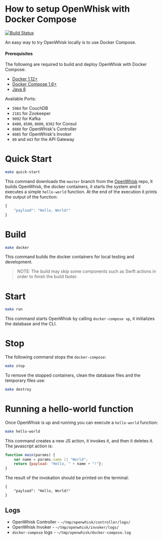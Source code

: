 # How to setup OpenWhisk with Docker Compose

[![Build Status](https://travis-ci.org/openwhisk/openwhisk-devtools.svg?branch=docker-compose)](https://travis-ci.org/openwhisk/openwhisk-devtools)

An easy way to try OpenWhisk locally is to use Docker Compose.

#### Prerequisites

The following are required to build and deploy OpenWhisk with Docker Compose:

- [Docker 1.12+](https://www.docker.com/products/docker) 
- [Docker Compose 1.6+](https://docs.docker.com/compose/install/)
- [Java 8](http://www.oracle.com/technetwork/java/javase/downloads/index.html)

Available Ports:

- `5984` for CouchDB
- `2181` for Zookeeper
- `9092` for Kafka
- `8400`, `8500`, `8600`, `8302` for Consul
- `8888` for OpenWhisk's Controller
- `8085` for OpenWhisk's Invoker
- `80` and `443` for the API Gateway

# Quick Start

```bash
make quick-start
```

This command downloads the `master` branch from the [OpenWhisk](https://github.com/openwhisk/openwhisk) repo, it  builds OpenWhisk, the docker containers, it starts the system and it executes a simple `hello-world` function.
At the end of the execution it prints the output of the function:
```javascript
{
    "payload": "Hello, World!"
}
```

# Build

```bash
make docker
```

This command builds the docker containers for local testing and development.

> NOTE: The build may skip some components such as Swift actions in order to finish the build faster.

# Start

```bash
make run
```

This command starts OpenWhisk by calling `docker-compose up`, it initializes the database and the CLI.

# Stop

The following command stops the `docker-compose`:

```bash
make stop
```

To remove the stopped containers, clean the database files and the temporary files use:
 
 ```bash
 make destroy
 ```

# Running a hello-world function

Once OpenWhisk is up and running you can execute a `hello-world` function:

```bash
make hello-world
```

This command creates a new JS action, it invokes it, and then it deletes it. 
  The javascript action is:
```javascript
function main(params) {
    var name = params.name || "World";
    return {payload: "Hello, " + name + "!"};
}
```  
The result of the invokation should be printed on the terminal:
```
{
    "payload": "Hello, World!"
} 
```

## Logs

- OpenWhisk Controller - `~/tmp/openwhisk/controller/logs/`
- OpenWhisk Invoker - `~/tmp/openwhisk/invoker/logs/`
- `docker-compose` logs - `~/tmp/openwhisk/docker-compose.log`
